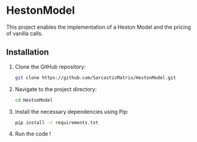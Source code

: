 # HestonModel

This project enables the implementation of a Heston Model and the pricing of vanilla calls.

## Installation

1. Clone the GitHub repository:

    ```bash
    git clone https://github.com/SarcasticMatrix/HestonModel.git
    ```

2. Navigate to the project directory:

    ```bash
    cd HestonModel
    ```

3. Install the necessary dependencies using Pip:

    ```bash
    pip install -r requirements.txt
    ```

4. Run the code !


